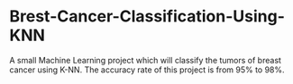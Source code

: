 # Brest-Cancer-Classification-Using-KNN
A small Machine Learning project which will classify the tumors of breast cancer using K-NN. The accuracy rate of this project is from 95% to 98%. 
